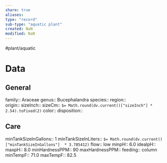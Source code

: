 ```yaml
---
share: true
aliases: 
type: "record"
sub-type: "aquatic plant"
created: NaN 
modified: NaN
---
```

#plant/aquatic 
 ![]() 
# Data
## General
family:: Araceae
genus:: Bucephalandra
species:: 
region::  
origin:: 
sizeInch:: 
sizeCm:: `$= Math.round(dv.current()["sizeInch"] * 2.54).toFixed(2)`
color:: 
disposition:: 
## Care
minTankSizeInGallons:: 1
minTankSizeInLiters:: `$= Math.round(dv.current()["minTankSizeInGallons"]  * 3.785412)`
flow:: low
minpH:: 6.0
idealpH:: 
maxpH:: 8.0
minHardnessPPM:: 90
maxHardnessPPM:: 
feeding:: column 
minTempF:: 71.0
maxTempF:: 82.5
